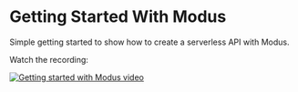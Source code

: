 # Getting Started With Modus

Simple getting started to show how to create a serverless API with Modus.

Watch the recording:

[![Getting started with Modus video](https://img.youtube.com/vi/3CcJTXTmz88/0.jpg)](https://www.youtube.com/watch?v=3CcJTXTmz88)
